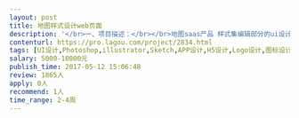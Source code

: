 ```yaml
---                
layout: post       
title: 地图样式设计web页面           
description: '</br>一、项目描述：</br></br>地图saas产品 样式集编辑部分的ui设计工作</br>二、主要功能点：</br>地图样式属性 编辑显示、图层列表crud、图层属性编辑、颜色、字体、图标、数字、字符串等编辑</br>地图工具条等</br>三、可参考产品：</br></br>sketch photoshop</br>www.map.design</br>四、人员要求：</br></br>1、有web页面或App产品的设计经验；</br>2、精通photoshop sketch等ui设计工具</br>3、良好的沟通能力和契约精神。</br>'     
contenturl: https://pro.lagou.com/project/2834.html      
tags: [UI设计,Photoshop,illustrator,Sketch,APP设计,H5设计,Logo设计,图标设计]            
salary: 5000-10000元          
publish_time: 2017-05-12 15:06:48         
review: 1865人                   
apply: 0人                   
recommend: 1人                   
time_range: 2-4周              
---                 
```

